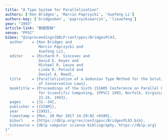```yaml
---
title: "A Type System for Parallelization"
authors: ['Ken Bridges', 'Marcin Paprzycki', 'Xuefeng Li']
authors-key: ['bridgesken', 'paprzyckimarcin', 'lixuefeng']
year: "1993"
article-link: "数据暂缺"
venue: "PPSC"
bibex: "@inproceedings{DBLP:conf/ppsc/BridgesPL93,
  author    = {Ken Bridges and
               Marcin Paprzycki and
               Xuefeng Li},
  editor    = {Richard F. Sincovec and
               David E. Keyes and
               Michael R. Leuze and
               Linda R. Petzold and
               Daniel A. Reed},
  title     = {Parallelization of a Goduniov Type Method for the Solution of Systems
               of Conservation Laws},
  booktitle = {Proceedings of the Sixth {SIAM} Conference on Parallel Processing
               for Scientific Computing, {PPSC} 1993, Norfolk, Virginia, USA, March
               22-24, 1993},
  pages     = {31--34},
  publisher = {{SIAM}},
  year      = {1993},
  timestamp = {Mon, 20 Mar 2017 14:29:02 +0100},
  biburl    = {https://dblp.org/rec/conf/ppsc/BridgesPL93.bib},
  bibsource = {dblp computer science bibliography, https://dblp.org}
}"
---
```

